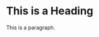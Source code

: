 <!DOCTYPE html>
<html>
<head>
</head>
<body>

<h1>This is a Heading</h1>
<p>This is a paragraph.</p>

</body>
</html>
